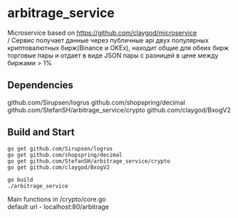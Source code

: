 # arbitrage_service
Microservice based on https://github.com/claygod/microservice</br>/
Сервис получает данные через публичные api двух популярных криптовалютных бирж(Binance и OKEx), находит общие для обеих бирж торговые пары и отдает в виде JSON пары с разницей в цене между биржами > 1%

## Dependencies
github.com/Sirupsen/logrus
github.com/shopspring/decimal
github.com/StefanSH/arbitrage_service/crypto
github.com/claygod/BxogV2

## Build and Start

```golang
go get github.com/Sirupsen/logrus
go get github.com/shopspring/decimal
go get github.com/StefanSH/arbitrage_service/crypto
go get github.com/claygod/BxogV2
```

```golang
go build
./arbitrage_service
```
   
Main functions in /crypto/core.go </br>
default url - localhost:80/arbitrage

